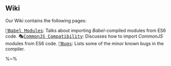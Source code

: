 ## Wiki

Our Wiki contains the following pages:

<kbd>🗼[Babel Modules](../../wiki/Babel-Modules)</kbd>: Talks about importing _Babel_-compiled modules from ES6 code.
<kbd>🎭[CommonJS Compatibility](../../wiki/CommonJS-Compatibility)</kbd>: Discusses how to import _CommonJS_ modules from ES6 code.
<kbd>🐞[Bugs](../../wiki/Bugs)</kbd>: Lists some of the minor known bugs in the compiler.

%~%